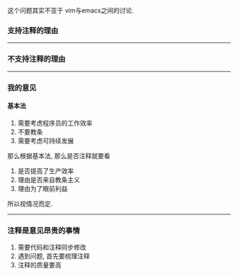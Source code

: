 这个问题其实不亚于 vim与emacs之间的讨论.

### 支持注释的理由

---

### 不支持注释的理由


---

### 我的意见


#### 基本法
1. 需要考虑程序员的工作效率
2. 不要教条
3. 需要考虑可持续发展

那么根据基本法, 那么是否注释就要看
1. 是否提高了生产效率
2. 理由是否来自教条主义
3. 理由为了眼前利益

所以视情况而定.

---

### 注释是意见昂贵的事情
1. 需要代码和注释同步修改
2. 遇到问题, 首先要梳理注释
3. 注释的质量要高
